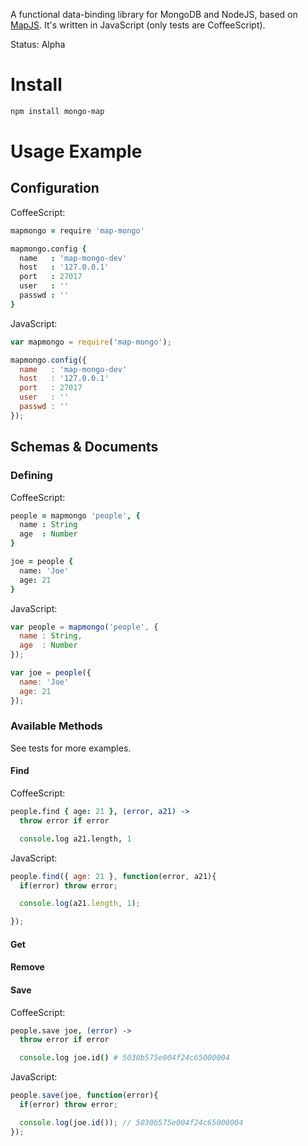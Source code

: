A functional data-binding library for MongoDB and NodeJS, based on [MapJS](http://github.com/azer/mapjs). It's written in JavaScript (only tests are CoffeeScript).

Status: Alpha

# Install

```bash
npm install mongo-map
```

# Usage Example

## Configuration

CoffeeScript:

```coffee
mapmongo = require 'map-mongo'

mapmongo.config {
  name   : 'map-mongo-dev'
  host   : '127.0.0.1'
  port   : 27017
  user   : ''
  passwd : ''
}
```

JavaScript:

```js
var mapmongo = require('map-mongo');

mapmongo.config({
  name   : 'map-mongo-dev'
  host   : '127.0.0.1'
  port   : 27017
  user   : ''
  passwd : ''
});
```

## Schemas & Documents

### Defining

CoffeeScript:

```coffee
people = mapmongo 'people', {
  name : String
  age  : Number
}

joe = people {
  name: 'Joe'
  age: 21
}
```

JavaScript:

```js
var people = mapmongo('people', {
  name : String,
  age  : Number
});

var joe = people({
  name: 'Joe'
  age: 21
});
```

### Available Methods

See tests for more examples.

#### Find

CoffeeScript:

```coffee
people.find { age: 21 }, (error, a21) ->
  throw error if error

  console.log a21.length, 1
```

JavaScript:

```js
people.find({ age: 21 }, function(error, a21){
  if(error) throw error;

  console.log(a21.length, 1);

});
```

#### Get
#### Remove
#### Save

CoffeeScript:

```coffee
people.save joe, (error) ->
  throw error if error

  console.log joe.id() # 5030b575e004f24c65000004
```

JavaScript:

```js
people.save(joe, function(error){
  if(error) throw error;

  console.log(joe.id()); // 5030b575e004f24c65000004
});
```
